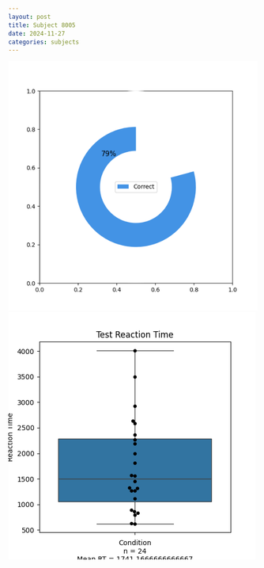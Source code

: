 ```yaml
---
layout: post
title: Subject 8005
date: 2024-11-27
categories: subjects
---
```


![](data/8005/run-12/8005_FN_acc_test.png)
![](data/8005/run-12/8005_FN_rt.png)
